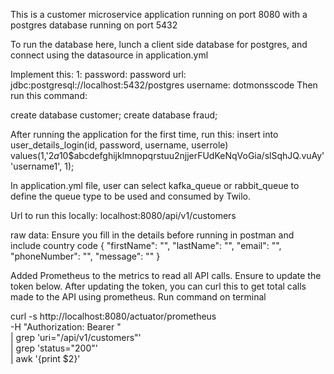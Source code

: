 This is a customer microservice application running on port 8080 with
a postgres database running on port 5432

To run the database here, lunch a client side database for postgres, and connect
using the datasource in application.yml

Implement this:
1:
password: password
url: jdbc:postgresql://localhost:5432/postgres
username: dotmonsscode
Then run this command:

create database customer;
create database fraud;


After running the application for the first time, run this:
insert into user_details_login(id, password, username, userrole)
values(1,'$2a$10$abcdefghijklmnopqrstuu2njjerFUdKeNqVoGia/slSqhJQ.vuAy' 'username1', 1);






In application.yml file, user can select kafka_queue or rabbit_queue to define the
queue type to be used and consumed by Twilo.

Url to run this locally:
localhost:8080/api/v1/customers

raw data: Ensure you fill in the details before running in postman and include country code
{
    "firstName": "",
    "lastName": "",
    "email": "",
    "phoneNumber": "",
    "message": ""
}


Added Prometheus to the metrics to read all API calls.
Ensure to update the token below. After updating the token, you can curl this to get total calls made to the API
using prometheus. Run command on terminal

curl -s http://localhost:8080/actuator/prometheus \
-H "Authorization: Bearer <token>" \
| grep 'uri="/api/v1/customers"' \
| grep 'status="200"' \
| awk '{print $2}'